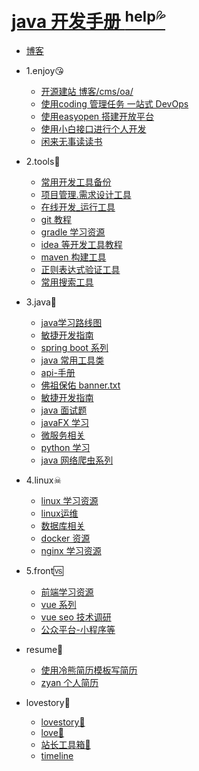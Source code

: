 # [java 开发手册 <sup>help💦</sup>](README.md)
* [博客](http://javastar920905.coding.me) 
* 1.enjoy😘 
   * [ 开源建站 博客/cms/oa/](books/1.enjoy/1.1site.md)
   * [ 使用coding 管理任务 一站式 DevOps](books/1.enjoy/2.coding.md)
   * [ 使用easyopen 搭建开放平台](books/1.enjoy/easyopen.md)
   * [ 使用小白接口进行个人开发](books/1.enjoy/noob.md)
   * [ 闲来无事读读书](books/1.enjoy/reading.md)
* 2.tools🔧 
   * [ 常用开发工具备份](books/2.tools/1.tools.md)
   * [ 项目管理.需求设计工具](books/2.tools/2.manage.md)
   * [在线开发_运行工具](books/2.tools/dev_online.md)
   * [ git 教程](books/2.tools/git_init.md)
   * [ gradle 学习资源](books/2.tools/gradle.md)
   * [ idea 等开发工具教程](books/2.tools/idea.md)
   * [ maven 构建工具](books/2.tools/maven.md)
   * [正则表达式验证工具](books/2.tools/regx.md)
   * [常用搜索工具](books/2.tools/search_tools.md)
* 3.java💖 
   * [ java学习路线图](books/3.java/1.route.md)
   * [ 敏捷开发指南](books/3.java/2.devops.md)
   * [ spring boot 系列](books/3.java/2.spring.md)
   * [ java 常用工具类](books/3.java/3.tool.md)
   * [api-手册](books/3.java/api_reference.md)
   * [ 佛祖保佑 banner.txt](books/3.java/banner.md)
   * [ 敏捷开发指南](books/3.java/dev_ops.md)
   * [ java 面试题](books/3.java/interview.md)
   * [javaFX  学习](books/3.java/java_gui.md)
   * [ 微服务相关](books/3.java/micro_server.md)
   * [ python 学习](books/3.java/python.md)
   * [ java 网络爬虫系列](books/3.java/spider.md)
* 4.linux☠ 
   * [ linux 学习资源](books/4.linux/1.linux.md)
   * [ linux运维](books/4.linux/2.maintain.md)
   * [ 数据库相关](books/4.linux/database.md)
   * [ docker 资源](books/4.linux/docker.md)
   * [ nginx 学习资源](books/4.linux/nginx.md)
* 5.front🆚 
   * [前端学习资源](books/5.front/front_learn.md)
   * [vue 系列](books/5.front/vue_learn.md)
   * [ vue seo 技术调研](books/5.front/vue_seo.md)
   * [公众平台-小程序等](books/5.front/weixin.md)
* resume🔞 
   * [ 使用冷熊简历模板写简历](books/resume/resume-template.md)
   * [ zyan 个人简历](books/resume/resume.md)

* lovestory🌹
   * <a href="lovestory.html" target="_blank">lovestory💜</a>
   * <a href="love.html" target="_blank">love💛</a>
   * <a href="books.html" target="_blank">站长工具箱💜</a>
   * <a href="timeline.html" target="_blank">timeline</a>